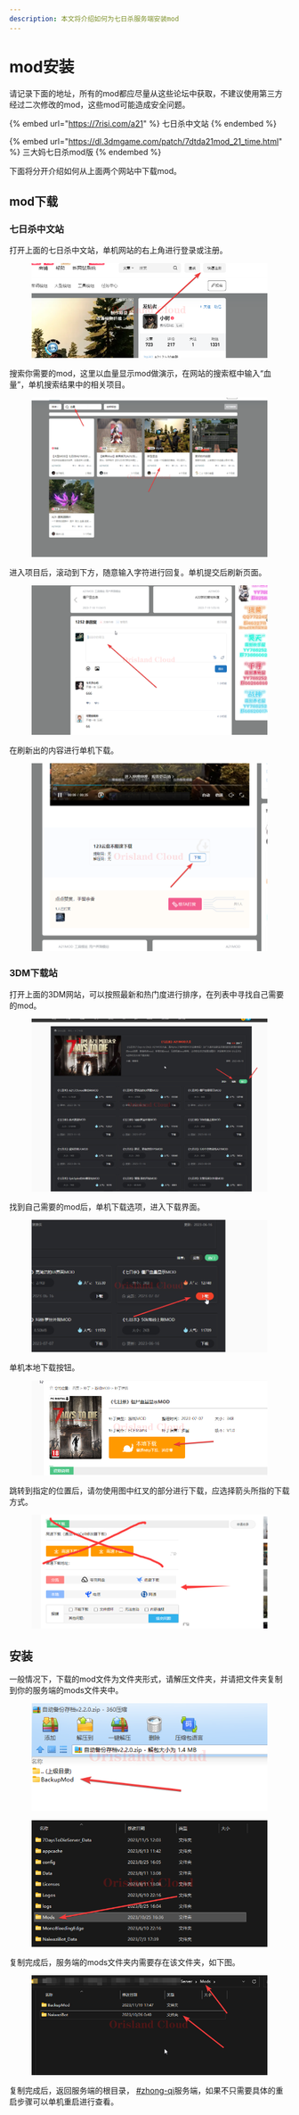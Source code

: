 ```yaml
---
description: 本文将介绍如何为七日杀服务端安装mod
---
```


# mod安装

请记录下面的地址，所有的mod都应尽量从这些论坛中获取，不建议使用第三方经过二次修改的mod，这些mod可能造成安全问题。

{% embed url="https://7risi.com/a21" %}
七日杀中文站
{% endembed %}

{% embed url="https://dl.3dmgame.com/patch/7dtda21mod_21_time.html" %}
三大妈七日杀mod版
{% endembed %}

下面将分开介绍如何从上面两个网站中下载mod。

## mod下载

### 七日杀中文站

打开上面的七日杀中文站，单机网站的右上角进行登录或注册。

<figure><img src="../../.gitbook/assets/chrome_y1QMeBsiEg.png" alt=""><figcaption></figcaption></figure>

搜索你需要的mod，这里以血量显示mod做演示，在网站的搜索框中输入“血量”，单机搜索结果中的相关项目。

<figure><img src="../../.gitbook/assets/chrome_n5AgNWPiOS.png" alt=""><figcaption></figcaption></figure>

进入项目后，滚动到下方，随意输入字符进行回复。单机提交后刷新页面。

<figure><img src="../../.gitbook/assets/chrome_sZ9pxy5ZLa.png" alt=""><figcaption></figcaption></figure>

在刷新出的内容进行单机下载。

<figure><img src="../../.gitbook/assets/chrome_VrZmqUprhN.png" alt=""><figcaption></figcaption></figure>

### 3DM下载站

打开上面的3DM网站，可以按照最新和热门度进行排序，在列表中寻找自己需要的mod。

<figure><img src="../../.gitbook/assets/chrome_sG5K9K9xqU.png" alt=""><figcaption></figcaption></figure>

找到自己需要的mod后，单机下载选项，进入下载界面。

<figure><img src="../../.gitbook/assets/chrome_m6ibuIoJHu.png" alt=""><figcaption></figcaption></figure>

单机本地下载按钮。

<figure><img src="../../.gitbook/assets/chrome_gAsTbu5ATy.png" alt=""><figcaption></figcaption></figure>

跳转到指定的位置后，请勿使用图中红叉的部分进行下载，应选择箭头所指的下载方式。

<figure><img src="../../.gitbook/assets/image (44).png" alt=""><figcaption></figcaption></figure>

## 安装

一般情况下，下载的mod文件为文件夹形式，请解压文件夹，并请把文件夹复制到你的服务端的mods文件夹中。

<figure><img src="../../.gitbook/assets/dsLK17dzWp.png" alt=""><figcaption></figcaption></figure>

<figure><img src="../../.gitbook/assets/explorer_6h2OJBY3gd.png" alt=""><figcaption></figcaption></figure>

复制完成后，服务端的mods文件夹内需要存在该文件夹，如下图。

<figure><img src="../../.gitbook/assets/explorer_heyGj1ByuE.png" alt=""><figcaption></figcaption></figure>

复制完成后，返回服务端的根目录， [#zhong-qi](qi-dong-guan-bi-zhong-qi.md#zhong-qi "mention")服务端，如果不只需要具体的重启步骤可以单机重启进行查看。
